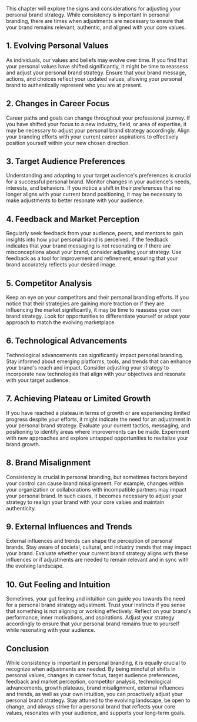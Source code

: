
This chapter will explore the signs and considerations for adjusting your personal brand strategy. While consistency is important in personal branding, there are times when adjustments are necessary to ensure that your brand remains relevant, authentic, and aligned with your core values.

## 1\. Evolving Personal Values

As individuals, our values and beliefs may evolve over time. If you find that your personal values have shifted significantly, it might be time to reassess and adjust your personal brand strategy. Ensure that your brand message, actions, and choices reflect your updated values, allowing your personal brand to authentically represent who you are at present.

## 2\. Changes in Career Focus

Career paths and goals can change throughout your professional journey. If you have shifted your focus to a new industry, field, or area of expertise, it may be necessary to adjust your personal brand strategy accordingly. Align your branding efforts with your current career aspirations to effectively position yourself within your new chosen direction.

## 3\. Target Audience Preferences

Understanding and adapting to your target audience's preferences is crucial for a successful personal brand. Monitor changes in your audience's needs, interests, and behaviors. If you notice a shift in their preferences that no longer aligns with your current brand positioning, it may be necessary to make adjustments to better resonate with your audience.

## 4\. Feedback and Market Perception

Regularly seek feedback from your audience, peers, and mentors to gain insights into how your personal brand is perceived. If the feedback indicates that your brand messaging is not resonating or if there are misconceptions about your brand, consider adjusting your strategy. Use feedback as a tool for improvement and refinement, ensuring that your brand accurately reflects your desired image.

## 5\. Competitor Analysis

Keep an eye on your competitors and their personal branding efforts. If you notice that their strategies are gaining more traction or if they are influencing the market significantly, it may be time to reassess your own brand strategy. Look for opportunities to differentiate yourself or adapt your approach to match the evolving marketplace.

## 6\. Technological Advancements

Technological advancements can significantly impact personal branding. Stay informed about emerging platforms, tools, and trends that can enhance your brand's reach and impact. Consider adjusting your strategy to incorporate new technologies that align with your objectives and resonate with your target audience.

## 7\. Achieving Plateau or Limited Growth

If you have reached a plateau in terms of growth or are experiencing limited progress despite your efforts, it might indicate the need for an adjustment in your personal brand strategy. Evaluate your current tactics, messaging, and positioning to identify areas where improvements can be made. Experiment with new approaches and explore untapped opportunities to revitalize your brand growth.

## 8\. Brand Misalignment

Consistency is crucial in personal branding, but sometimes factors beyond your control can cause brand misalignment. For example, changes within your organization or collaborations with incompatible partners may impact your personal brand. In such cases, it becomes necessary to adjust your strategy to realign your brand with your core values and maintain authenticity.

## 9\. External Influences and Trends

External influences and trends can shape the perception of personal brands. Stay aware of societal, cultural, and industry trends that may impact your brand. Evaluate whether your current brand strategy aligns with these influences or if adjustments are needed to remain relevant and in sync with the evolving landscape.

## 10\. Gut Feeling and Intuition

Sometimes, your gut feeling and intuition can guide you towards the need for a personal brand strategy adjustment. Trust your instincts if you sense that something is not aligning or working effectively. Reflect on your brand's performance, inner motivations, and aspirations. Adjust your strategy accordingly to ensure that your personal brand remains true to yourself while resonating with your audience.

## Conclusion

While consistency is important in personal branding, it is equally crucial to recognize when adjustments are needed. By being mindful of shifts in personal values, changes in career focus, target audience preferences, feedback and market perception, competitor analysis, technological advancements, growth plateaus, brand misalignment, external influences and trends, as well as your own intuition, you can proactively adjust your personal brand strategy. Stay attuned to the evolving landscape, be open to change, and always strive for a personal brand that reflects your core values, resonates with your audience, and supports your long-term goals.
